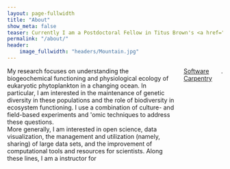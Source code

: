 ```yaml
---
layout: page-fullwidth
title: "About"
show_meta: false
teaser: Currently I am a Postdoctoral Fellow in Titus Brown's <a href="http://ivory.idyll.org/lab/">Lab for Data Intensive Biology</a> at UC Davis. I hold a PhD in Biological Oceanography from the Massachusetts Institute of Technology (<a href="http://www.mit.edu/">MIT</a>) & Woods Hole Oceanographic Institution (<a href="http://www.whoi.edu/">WHOI</a>) <a href="https://mit.whoi.edu/">Joint Program</a> .
permalink: "/about/"
header:
    image_fullwidth: "headers/Mountain.jpg"
---
```


<div class="row">
  <div class="medium-7 columns">
My research focuses on understanding the biogeochemical functioning and physiological ecology of eukaryotic phytoplankton in a changing ocean. In particular, I am interested in the maintenance of genetic diversity in these populations and the role of biodiversity in ecosystem functioning. I use a combination of culture- and field-based experiments and 'omic techniques to address these questions.<br>
More generally, I am interested in open science, data visualization, the management and utilization (namely, sharing) of large data sets, and the improvement of computational tools and resources for scientists. Along these lines, I am a instructor for <a href="http://www.software-carpentry.org/">Software Carpentry</a>.
    </div>
  <div class="medium-5 columns">
  
  <img src="https://github.com/halexand/halexand.github.io/blob/master/images/Profile1.jpg?raw=true" alt="">
    </div>
</div>




<script>
  (function(i,s,o,g,r,a,m){i['GoogleAnalyticsObject']=r;i[r]=i[r]||function(){
  (i[r].q=i[r].q||[]).push(arguments)},i[r].l=1*new Date();a=s.createElement(o),
  m=s.getElementsByTagName(o)[0];a.async=1;a.src=g;m.parentNode.insertBefore(a,m)
  })(window,document,'script','//www.google-analytics.com/analytics.js','ga');

  ga('create', 'UA-65421302-1', 'auto');
  ga('send', 'pageview');

</script>
